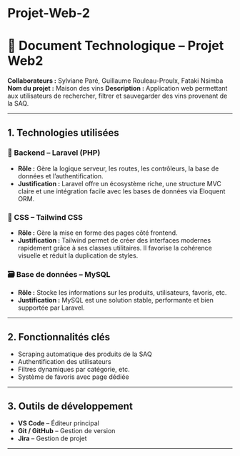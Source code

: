 # Projet-Web-2
# 🧾 Document Technologique – Projet Web2

**Collaborateurs :** Sylviane Paré, Guillaume Rouleau-Proulx, Fataki Nsimba
**Nom du projet :** Maison des vins 
**Description :** Application web permettant aux utilisateurs de rechercher, filtrer et sauvegarder des vins provenant de la SAQ.

---

## 1. Technologies utilisées

### 🔧 Backend – Laravel (PHP)
- **Rôle :** Gère la logique serveur, les routes, les contrôleurs, la base de données et l’authentification.
- **Justification :** Laravel offre un écosystème riche, une structure MVC claire et une intégration facile avec les bases de données via Eloquent ORM.

### 🎨 CSS – Tailwind CSS
- **Rôle :** Gère la mise en forme des pages côté frontend.
- **Justification :** Tailwind permet de créer des interfaces modernes rapidement grâce à ses classes utilitaires. Il favorise la cohérence visuelle et réduit la duplication de styles.

### 🗃️ Base de données – MySQL
- **Rôle :** Stocke les informations sur les produits, utilisateurs, favoris, etc.
- **Justification :** MySQL est une solution stable, performante et bien supportée par Laravel.

---

## 2. Fonctionnalités clés

- Scraping automatique des produits de la SAQ  
- Authentification des utilisateurs  
- Filtres dynamiques par catégorie, etc.  
- Système de favoris avec page dédiée  

---

## 3. Outils de développement

- **VS Code** – Éditeur principal  
- **Git / GitHub** – Gestion de version   
- **Jira** – Gestion de projet

---
